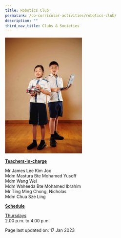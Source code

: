 ```yaml
---
title: Robotics Club
permalink: /co-curricular-activities/robotics-club/
description: ""
third_nav_title: Clubs & Societies
---
```

<img style="width: 50%;" src="/images/robotics.jpeg" />
<p><u><strong>Teachers-in-charge</strong></u></p>
<p>Mr James Lee Kim Joo<br />Mdm Mastura Bte Mohamed Yusoff<br />Mdm Wang Wei<br />Mdm Waheeda Bte Mohamed Ibrahim<br />Mr Ting Ming Chong, Nicholas<br />Mdm Chua Sze Ling</p>
<p><u><strong>Schedule</strong></u></p>
<p><u>Thursdays</u><br />2.00 p.m. to 4.00 p.m.</p>
<p>Page last updated on: 17 Jan 2023</p>